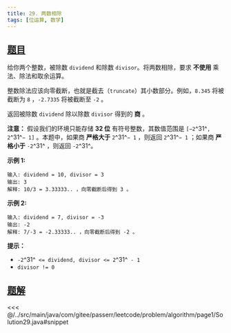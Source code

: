 ```yaml
---
title: 29. 两数相除
tags: [位运算, 数学]
---
```



## [题目](https://leetcode.cn/problems/divide-two-integers/)
给你两个整数，被除数 `dividend` 和除数 `divisor`。将两数相除，要求 **不使用** 乘法、除法和取余运算。

整数除法应该向零截断，也就是截去（`truncate`）其小数部分。例如，`8.345` 将被截断为 `8` ，`-2.7335` 将被截断至 `-2` 。

返回被除数 `dividend` 除以除数 `divisor` 得到的 **商** 。

**注意：** 假设我们的环境只能存储 **32 位** 有符号整数，其数值范围是 `[−2`^31^`, 2`^31^`− 1]` 。本题中，如果商 **严格大于** `2`^31^`− 1` ，则返回 `2`^31^`− 1` ；如果商 **严格小于** `-2`^31^ ，则返回 `-2`^31^。

**示例 1:**

```
输入: dividend = 10, divisor = 3
输出: 3
解释: 10/3 = 3.33333.. ，向零截断后得到 3 。
```

**示例 2:**

```
输入: dividend = 7, divisor = -3
输出: -2
解释: 7/-3 = -2.33333.. ，向零截断后得到 -2 。
```

**提示：**

* `-2`^31^` <= dividend, divisor <= 2`^31^` - 1`
* `divisor != 0`


## [题解](https://github.com/PasseRR/JavaLeetCode/blob/master/src/main/java/com/gitee/passerr/leetcode/problem/algorithm/page1/Solution29.java)

<<< @/../src/main/java/com/gitee/passerr/leetcode/problem/algorithm/page1/Solution29.java#snippet

